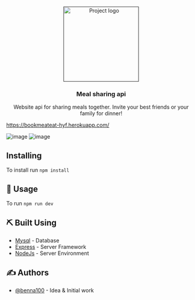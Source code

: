 <p align="center">
  <a href="" rel="noopener">
 <img width=200px height=200px src="https://www.hackyourfuture.dk/static/logo-dark.svg" alt="Project logo"></a>
</p>

<h3 align="center">Meal sharing api</h3>

<p align="center"> Website api for sharing meals together. Invite your best friends or your family for dinner!
    <br> 
</p>

https://bookmeateat-hyf.herokuapp.com/

![image](https://user-images.githubusercontent.com/94187631/177313254-69f17544-2ba1-48b1-a501-f5053d583fc8.png)
![image](https://user-images.githubusercontent.com/94187631/177313320-07353468-e7d2-4819-b8a8-55dde4df3ae6.png)

## Installing

To install run `npm install`

## 🎈 Usage <a name="usage"></a>

To run `npm run dev`

## ⛏️ Built Using <a name = "built_using"></a>

- [Mysql](https://www.npmjs.com/package/mysql) - Database
- [Express](https://expressjs.com/) - Server Framework
- [NodeJs](https://nodejs.org/en/) - Server Environment

## ✍️ Authors <a name = "authors"></a>

- [@benna100](https://github.com/benna100) - Idea & Initial work
